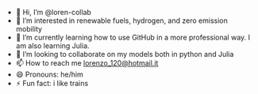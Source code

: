 - 👋 Hi, I’m @loren-collab
- 👀 I’m interested in renewable fuels, hydrogen, and zero emission mobility
- 🌱 I’m currently learning how to use GitHub in a more professional way. I am also learning Julia.
- 💞️ I’m looking to collaborate on my models both in python and Julia
- 📫 How to reach me lorenzo_120@hotmail.it 
- 😄 Pronouns: he/him
- ⚡ Fun fact: i like trains

<!---
loren-collab/loren-collab is a ✨ special ✨ repository because its `README.md` (this file) appears on your GitHub profile.
You can click the Preview link to take a look at your changes.
--->
